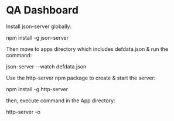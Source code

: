 # QA Dashboard

Install json-server globally:

npm install -g json-server

Then move to apps directory which includes defdata.json & run the command:


json-server --watch defdata.json


Use the http-server npm package to create & start the server:

npm install -g http-server

then, execute command in the App directory:

http-server -o

